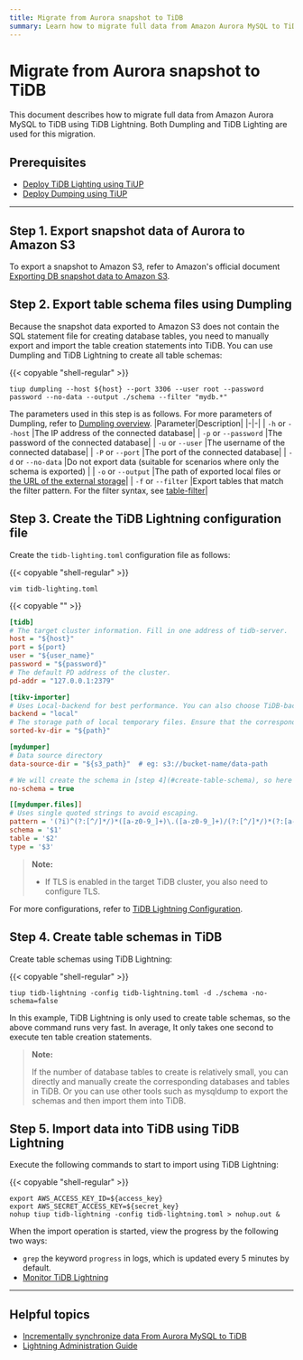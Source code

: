 ```yaml
---
title: Migrate from Aurora snapshot to TiDB
summary: Learn how to migrate full data from Amazon Aurora MySQL to TiDB using TiDB Lightning.
---
```


# Migrate from Aurora snapshot to TiDB

This document describes how to migrate full data from Amazon Aurora MySQL to TiDB using TiDB Lightning. Both Dumpling and TiDB Lighting are used for this migration.

## Prerequisites

- [Deploy TiDB Lighting using TiUP](/data-migration/quick_install_tools.md)
- [Deploy Dumping using TiUP](/data-migration/quick_install_tools.md)

***

## Step 1. Export snapshot data of Aurora to Amazon S3

To export a snapshot to Amazon S3, refer to Amazon's official document [Exporting DB snapshot data to Amazon S3](https://docs.aws.amazon.com/AmazonRDS/latest/AuroraUserGuide/USER_ExportSnapshot.html).

## Step 2. Export table schema files using Dumpling 

Because the snapshot data exported to Amazon S3 does not contain the SQL statement file for creating database tables, you need to manually export and import the table creation statements into TiDB. You can use Dumpling and TiDB Lightning to create all table schemas:

{{< copyable "shell-regular" >}}

```shell
tiup dumpling --host ${host} --port 3306 --user root --password password --no-data --output ./schema --filter "mydb.*"
```
The parameters used in this step is as follows. For more parameters of Dumpling, refer to [Dumpling overview](/dumpling-overview.md).
|Parameter|Description|
|-|-|
| `-h` or `--host`             |The IP address of the connected database|
| `-p` or `--password`         |The password of the connected database|
| `-u` or `--user`             |The username of the connected database|
| `-P` or `--port`             |The port of the connected database|
| `-d` or `--no-data`          |Do not export data (suitable for scenarios where only the schema is exported)  |
| `-o` or `--output`           |The path of exported local files or [the URL of the external storage](/br/backup-and-restore-storages.md)|
| `-f` or `--filter`           |Export tables that match the filter pattern. For the filter syntax, see [table-filter](/table-filter.md)|

>

## Step 3. Create the TiDB Lightning configuration file 

Create the `tidb-lighting.toml` configuration file as follows:

{{< copyable "shell-regular" >}}

```shell
vim tidb-lighting.toml
```

{{< copyable "" >}}

```ini
[tidb]
# The target cluster information. Fill in one address of tidb-server.
host = "${host}"
port = ${port}
user = "${user_name}"
password = "${password}" 
# The default PD address of the cluster.
pd-addr = "127.0.0.1:2379"

[tikv-importer]
# Uses Local-backend for best performance. You can also choose TiDB-backend or Importer-backend according to your need. For detailed introduction of the three backend modes, see [TiDB Lightning Backends](/tidb-lightning/tidb-lightning-backends.md).
backend = "local"
# The storage path of local temporary files. Ensure that the corresponding directory does not exist or is empty and that the disk capacity is large enough for storage.
sorted-kv-dir = "${path}"

[mydumper]
# Data source directory
data-source-dir = "${s3_path}"  # eg: s3://bucket-name/data-path

# We will create the schema in [step 4](#create-table-schema), so here we set no-schema to true
no-schema = true

[[mydumper.files]]
# Uses single quoted strings to avoid escaping.
pattern = '(?i)^(?:[^/]*/)*([a-z0-9_]+)\.([a-z0-9_]+)/(?:[^/]*/)*(?:[a-z0-9\-_.]+\.(parquet))$'
schema = '$1'
table = '$2'
type = '$3'
```

> **Note:**
>
> - If TLS is enabled in the target TiDB cluster, you also need to configure TLS.

For more configurations, refer to [TiDB Lightning Configuration](/tidb-lightning/tidb-lightning-configuration.md).

## Step 4. Create table schemas in TiDB

Create table schemas using TiDB Lightning:

{{< copyable "shell-regular" >}}

```shell
tiup tidb-lightning -config tidb-lightning.toml -d ./schema -no-schema=false
```

In this example, TiDB Lightning is only used to create table schemas, so the above command runs very fast. In average, It only takes one second to execute ten table creation statements.

> **Note:**
>
> If the number of database tables to create is relatively small, you can directly and manually create the corresponding databases and tables in TiDB. Or you can use other tools such as mysqldump to export the schemas and then import them into TiDB.

## Step 5. Import data into TiDB using TiDB Lightning

Execute the following commands to start to import using TiDB Lightning:

{{< copyable "shell-regular" >}}

```shell
export AWS_ACCESS_KEY_ID=${access_key}
export AWS_SECRET_ACCESS_KEY=${secret_key}
nohup tiup tidb-lightning -config tidb-lightning.toml > nohup.out &
```

When the import operation is started, view the progress by the following two ways:

- `grep` the keyword `progress` in logs, which is updated every 5 minutes by default.
- [Monitor TiDB Lightning](/tidb-lightning/monitor-tidb-lightning.md)

***

## Helpful topics

- [Incrementally synchronize data From Aurora MySQL to TiDB](/data-migration/aurora/increment-aurora.md)
- [Lightning Administration Guide](/tidb-lightning/tidb-lightning-overview.md)
